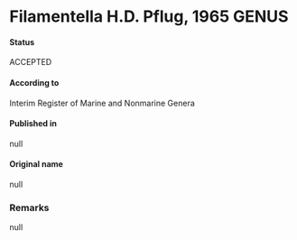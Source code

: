 Filamentella H.D. Pflug, 1965 GENUS
=======

#### Status
ACCEPTED

#### According to
Interim Register of Marine and Nonmarine Genera

#### Published in
null

#### Original name
null

### Remarks
null